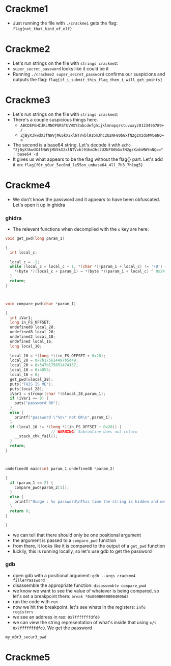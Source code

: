 # Crackme1
* Just running the file with `./crackme1` gets the flag:
`flag{not_that_kind_of_elf}`

# Crackme2
* Let's run strings on the file with `strings crackme2`:
* `super_secret_password` looks like it could be it
* Running `./crackme2 super_secret_password` confirms our suspicions and outputs the flag:
`flag{if_i_submit_this_flag_then_i_will_get_points}`

# Crackme3
* Let's run strings on the file with `strings crackme3`:
* There's a couple suspicious things here.
	* `ABCDEFGHIJKLMNOPQRSTUVWXYZabcdefghijklmnopqrstuvwxyz0123456789+/`
	* `ZjByX3kwdXJfNWVjMG5kX2xlNTVvbl91bmJhc2U2NF80bGxfN2gzXzdoMW5nNQ==`
* The second is a base64 string. Let's decode it with `echo "ZjByX3kwdXJfNWVjMG5kX2xlNTVvbl91bmJhc2U2NF80bGxfN2gzXzdoMW5nNQ==" | base64 -d`
* It gives us what appears to be the flag without the flag{} part. Let's add it on:
`flag{f0r_y0ur_5ec0nd_le55on_unbase64_4ll_7h3_7h1ng5}` 

# Crackme4
* We don't know the password and it appears to have been obfuscated. Let's open it up in ghidra

### ghidra
* The relevent functions when decompiled with the `o` key are here:
```c
void get_pwd(long param_1)

{
  int local_c;
  
  local_c = -1;
  while (local_c = local_c + 1, *(char *)(param_1 + local_c) != '\0') {
    *(byte *)(local_c + param_1) = *(byte *)(param_1 + local_c) ^ 0x24;
  }
  return;
}



void compare_pwd(char *param_1)

{
  int iVar1;
  long in_FS_OFFSET;
  undefined8 local_28;
  undefined8 local_20;
  undefined2 local_18;
  undefined local_16;
  long local_10;
  
  local_10 = *(long *)(in_FS_OFFSET + 0x28);
  local_28 = 0x7b175614497b5d49;
  local_20 = 0x547b175651474157;
  local_18 = 0x4053;
  local_16 = 0;
  get_pwd(&local_28);
  puts("THIS IS ME");
  puts(local_28);
  iVar1 = strcmp((char *)&local_28,param_1);
  if (iVar1 == 0) {
    puts("password OK");
  }
  else {
    printf("password \"%s\" not OK\n",param_1);
  }
  if (local_10 != *(long *)(in_FS_OFFSET + 0x28)) {
                    // WARNING: Subroutine does not return
    __stack_chk_fail();
  }
  return;
}



undefined8 main(int param_1,undefined8 *param_2)

{
  if (param_1 == 2) {
    compare_pwd(param_2[1]);
  }
  else {
    printf("Usage : %s password\nThis time the string is hidden and we used strcmp\n",*param_2);
  }
  return 0;
}

}

```
* we can tell that there should only be one positional argument
* the argument is passed to a `compare_pwd` function
* from there, it looks like it is compared to the output of a `get_pwd` function
* luckily, this is running locally, so let's use gdb to get the password

### gdb
* open gdb with a positional argument: `gdb --args crackme4 fillerPassword`
* disassemble the appropriate function: `disassemble compare_pwd`
* we know we want to see the value of whatever is being compared, so let's set a breakpoint there: `break *0x00000000004006d2`
* run the code with `run`
* now we hit the breakpoint. let's see whats in the registers: `info registers`
* we see an address in rax: `0x7fffffffdfd0`
* we can view the string representation of what's inside that using `x/s 0x7fffffffdfd0`. We get the password

`my_m0r3_secur3_pwd`

# Crackme5
